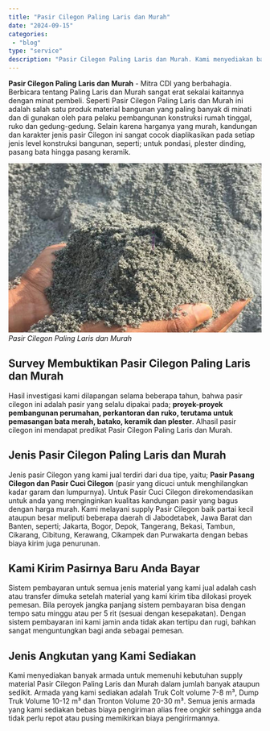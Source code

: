 ```yaml
---
title: "Pasir Cilegon Paling Laris dan Murah"
date: "2024-09-15"
categories:
 - "blog"
type: "service"
description: "Pasir Cilegon Paling Laris dan Murah. Kami menyediakan banyak armada untuk memenuhi kebutuhan supply material Pasir Cilegon Paling Laris dan Murah dalam juml..."
---
```


**Pasir Cilegon Paling Laris dan Murah** - Mitra CDI yang berbahagia. Berbicara tentang Paling Laris dan Murah sangat erat sekalai kaitannya dengan minat pembeli. Seperti Pasir Cilegon Paling Laris dan Murah ini adalah salah satu produk material bangunan yang paling banyak di minati dan di gunakan oleh para pelaku pembangunan konstruksi rumah tinggal, ruko dan gedung-gedung. Selain karena harganya yang murah, kandungan dan karakter jenis pasir Cilegon ini sangat cocok diaplikasikan pada setiap jenis level konstruksi bangunan, seperti; untuk pondasi, plester dinding, pasang bata hingga pasang keramik.

![Pasir Cilegon Paling Laris dan Murah](/images/blog/pasir-cilegon-abu.jpg)
*Pasir Cilegon Paling Laris dan Murah*

 ## Survey Membuktikan Pasir Cilegon Paling Laris dan Murah

Hasil investigasi kami dilapangan selama beberapa tahun, bahwa pasir cilegon ini adalah pasir yang selalu dipakai pada; **proyek-proyek pembangunan perumahan, perkantoran dan ruko, terutama untuk pemasangan bata merah, batako, keramik dan plester**. Alhasil pasir cilegon ini mendapat predikat Pasir Cilegon Paling Laris dan Murah.

 ## Jenis Pasir Cilegon Paling Laris dan Murah

Jenis pasir Cilegon yang kami jual terdiri dari dua tipe, yaitu; **Pasir Pasang Cilegon dan Pasir Cuci Cilegon** (pasir yang dicuci untuk menghilangkan kadar garam dan lumpurnya). Untuk Pasir Cuci Cilegon direkomendasikan untuk anda yang menginginkan kualitas kandungan pasir yang bagus dengan harga murah. Kami melayani supply Pasir Cilegon baik partai kecil ataupun besar meliputi beberapa daerah di Jabodetabek, Jawa Barat dan Banten, seperti; Jakarta, Bogor, Depok, Tangerang, Bekasi, Tambun, Cikarang, Cibitung, Kerawang, Cikampek dan Purwakarta dengan bebas biaya kirim juga penurunan.

 ## Kami Kirim Pasirnya Baru Anda Bayar

Sistem pembayaran untuk semua jenis material yang kami jual adalah cash atau transfer dimuka setelah material yang kami kirim tiba dilokasi proyek pemesan. Bila peroyek jangka panjang sistem pembayaran bisa dengan tempo satu minggu atau per 5 rit (sesuai dengan kesepakatan). Dengan sistem pembayaran ini kami jamin anda tidak akan tertipu dan rugi, bahkan sangat menguntungkan bagi anda sebagai pemesan.

 ## Jenis Angkutan yang Kami Sediakan

Kami menyediakan banyak armada untuk memenuhi kebutuhan supply material Pasir Cilegon Paling Laris dan Murah dalam jumlah banyak ataupun sedikit. Armada yang kami sediakan adalah Truk Colt volume 7-8 m³, Dump Truk Volume 10-12 m³ dan Tronton Volume 20-30 m³. Semua jenis armada yang kami sediakan bebas biaya pengiriman alias free ongkir sehingga anda tidak perlu repot atau pusing memikirkan biaya pengirirmannya.

